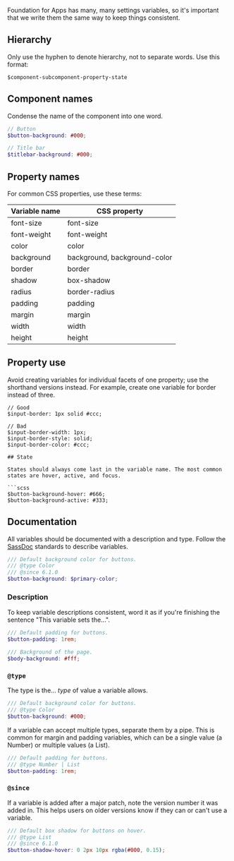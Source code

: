 Foundation for Apps has many, many settings variables, so it's important that we write them the same way to keep things consistent.

## Hierarchy

Only use the hyphen to denote hierarchy, not to separate words. Use this format:

```
$component-subcomponent-property-state
```

## Component names

Condense the name of the component into one word.

```scss
// Button
$button-background: #000;

// Title bar
$titlebar-background: #000;
```

## Property names

For common CSS properties, use these terms:

Variable name | CSS property
------------- | ------------
font-size     | font-size
font-weight   | font-weight
color         | color
background    | background, background-color
border        | border
shadow        | box-shadow
radius        | border-radius
padding       | padding
margin        | margin
width         | width
height        | height

## Property use

Avoid creating variables for individual facets of one property; use the shorthand versions instead. For example, create one variable for border instead of three.

```
// Good
$input-border: 1px solid #ccc;

// Bad
$input-border-width: 1px;
$input-border-style: solid;
$input-border-color: #ccc;

## State

States should always come last in the variable name. The most common states are hover, active, and focus.

```scss
$button-background-hover: #666;
$button-background-active: #333;
```

## Documentation

All variables should be documented with a description and type. Follow the [SassDoc](http://sassdoc.com/annotations) standards to describe variables.

```scss
/// Default background color for buttons.
/// @type Color
/// @since 6.1.0
$button-background: $primary-color;
```

### Description

To keep variable descriptions consistent, word it as if you're finishing the sentence "This variable sets the...".

```scss
/// Default padding for buttons.
$button-padding: 1rem;

/// Background of the page.
$body-background: #fff;
```

### `@type`

The type is the... *type* of value a variable allows.

```scss
/// Default background color for buttons.
/// @type Color
$button-background: #000;
```

If a variable can accept multiple types, separate them by a pipe. This is common for margin and padding variables, which can be a single value (a Number) or multiple values (a List).

```scss
/// Default padding for buttons.
/// @type Number | List
$button-padding: 1rem;
```

### `@since`

If a variable is added after a major patch, note the version number it was added in. This helps users on older versions know if they can or can't use a variable.

```scss
/// Default box shadow for buttons on hover.
/// @type List
/// @since 6.1.0
$button-shadow-hover: 0 2px 10px rgba(#000, 0.15);
```